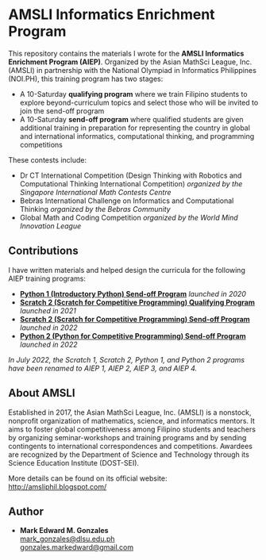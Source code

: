 # AMSLI Informatics Enrichment Program
This repository contains the materials I wrote for the <b>AMSLI Informatics Enrichment Program (AIEP)</b>. Organized by the Asian MathSci League, Inc. (AMSLI) in partnership with the National Olympiad in Informatics Philippines (NOI.PH), this training program has two stages:
- A 10-Saturday **qualifying program** where we train Filipino students to explore beyond-curriculum topics and select those who will be invited to join the send-off program
- A 10-Saturday **send-off program** where qualified students are given additional training in preparation for representing the country in global and international informatics, computational thinking, and programming competitions 

These contests include:

- Dr CT International Competition (Design Thinking with Robotics and Computational Thinking International Competition) <i>organized by the Singapore International Math Contests Centre</i>
- Bebras International Challenge on Informatics and Computational Thinking <i>organized by the Bebras Community</i>
- Global Math and Coding Competition <i>organized by the World Mind Innovation League</i>

## Contributions
I have written materials and helped design the curricula for the following AIEP training programs:
- [**Python 1 (Introductory Python) Send-off Program**](https://github.com/memgonzales/aiep-python-scratch/tree/master/Python%201%20-%20Send-off) *launched in 2020*
- [**Scratch 2 (Scratch for Competitive Programming) Qualifying Program**](https://github.com/memgonzales/aiep-python-scratch/tree/master/Scratch%202%20-%20Qualifying) *launched in 2021*
- [**Scratch 2 (Scratch for Competitive Programming) Send-off Program**](https://github.com/memgonzales/aiep-python-scratch/tree/master/Scratch%202%20-%20Send-off) *launched in 2022*
- [**Python 2 (Python for Competitive Programming) Send-off Program**](https://github.com/memgonzales/aiep-python-scratch/tree/master/Python%202%20-%20Send-off) *launched in 2022*

*In July 2022, the Scratch 1, Scratch 2, Python 1, and Python 2 programs have been renamed to AIEP 1, AIEP 2, AIEP 3, and AIEP 4.*

## About AMSLI
Established in 2017, the Asian MathSci League, Inc. (AMSLI) is a nonstock, nonprofit organization of mathematics, science, and informatics mentors. It aims to foster global competitiveness among Filipino students and teachers by organizing seminar-workshops and training programs and by sending contingents to international correspondences and competitions. Awardees are recognized by the Department of Science and Technology through its Science Education Institute (DOST-SEI).

More details can be found on its official website: http://amsliphil.blogspot.com/

## Author
- <b>Mark Edward M. Gonzales</b> <br/>
  mark_gonzales@dlsu.edu.ph <br/>
  gonzales.markedward@gmail.com
